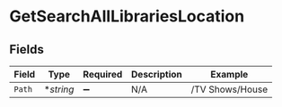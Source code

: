 # GetSearchAllLibrariesLocation


## Fields

| Field              | Type               | Required           | Description        | Example            |
| ------------------ | ------------------ | ------------------ | ------------------ | ------------------ |
| `Path`             | **string*          | :heavy_minus_sign: | N/A                | /TV Shows/House    |